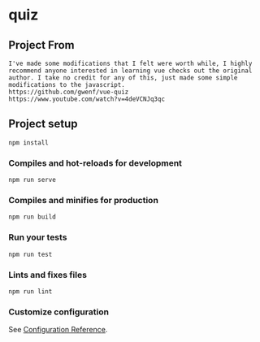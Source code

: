 # quiz

## Project From
```
I've made some modifications that I felt were worth while, I highly recommend anyone interested in learning vue checks out the original author. I take no credit for any of this, just made some simple modifications to the javascript. 
https://github.com/gwenf/vue-quiz 
https://www.youtube.com/watch?v=4deVCNJq3qc
```

## Project setup
```
npm install
```

### Compiles and hot-reloads for development
```
npm run serve
```

### Compiles and minifies for production
```
npm run build
```

### Run your tests
```
npm run test
```

### Lints and fixes files
```
npm run lint
```

### Customize configuration
See [Configuration Reference](https://cli.vuejs.org/config/).
